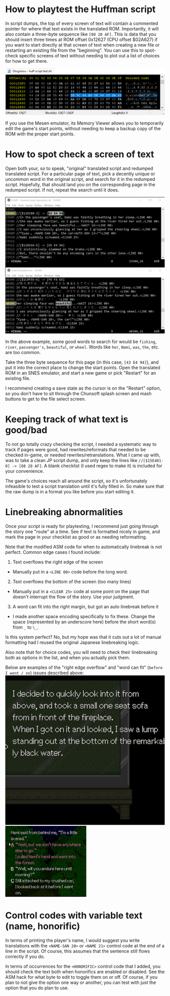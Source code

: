 # How to playtest the Huffman script
In script dumps, the top of every screen of text will contain a commented
pointer for where that text exists in the translated ROM. Importantly, it will
also contain a three-byte sequence like `[08 20 AF]`. This is data that you
should insert three times at ROM offset 0x12627 (CPU offset $02A627) if you want
to start directly at that screen of text when creating a new file or restarting
an existing file from the "beginning". You can use this to spot-check specific
screens of text without needing to plot out a list of choices for how to get
there.

![start points hex editor screenshot](/images/script%20start%20points'%20bytes.png)

If you use the Mesen emulator, its Memory Viewer allows you to temporarily edit
the game's start points, without needing to keep a backup copy of the ROM with
the proper start points.

# How to spot check a screen of text
Open both your, so to speak, "original" translated script and redumped
translated script. For a particular page of text, pick a decently unique or
uncommon word in the original script, and search for it in the redumped script.
Hopefully, that should land you on the corresponding page in the redumped
script. If not, repeat the search until it does.

![find text in redumped script file](/images/finding%20page%20in%20original%20and%20dumped%20scripts.png)

In the above example, some good words to search for would be `fishing`, `river`,
`passenger's`, `beautiful`, or `wheel`. Words like `her`, `Nami`, `was`, `the`,
etc. are too common.

Take the three byte sequence for this page (in this case, `[43 E4 94]`), and put
it into the correct place to change the start points. Open the translated ROM in
an SNES emulator, and start a new game or pick "Restart" for an existing file.

I recommend creating a save state as the cursor is on the "Restart" option, so
you don't have to sit through the Chunsoft splash screen and mash buttons to get
to the file select screen.

# Keeping track of what text is good/bad
To not go totally crazy checking the script, I needed a systematic way to track
if pages were good, had rewrites/reformats that needed to be checked in-game, or
needed rewrites/retranslations. What I came up with, was to take a clean JP
script dump, and only keep the lines like `//[$15E401-0] -> [08 20 AF]`. A blank
checklist (I used regex to make it) is included for your convenience.

The game's choices reach all around the script, so it's unfortunately infeasible
to test a script translation until it's fully filled in. So make sure that the
raw dump is in a format you like before you start editing it.

# Linebreaking abnormalities
Once your script is ready for playtesting, I recommend just going through the
story one "route" at a time. See if text is formatted nicely in game, and mark
the page in your checklist as good or as needing reformatting.

Note that the modified ASM code for when to automatically linebreak is not
perfect. Common edge cases I found include:
1. Text overflows the right edge of the screen
- Manually put in a `<LINE 00>` code before the long word.
2. Text overflows the bottom of the screen (too many lines)
- Manually put in a `<CLEAR 25>` code at some point on the page that doesn't
interrupt the flow of the story. Use your judgment.
3. A word can fit into the right margin, but got an auto linebreak before it
- I made another space encoding specifically to fix these. Change the space
  (represented by an underscore here) before the short word(s) from `_` to `\_`.

Is this system perfect? No, but my hope was that it cuts out a lot of manual
formatting had I reused the original Japanese linebreaking logic.

Also note that for choice codes, you will need to check their linebreaking both
as options in the list, and when you actually pick them.

Below are examples of the "right edge overflow" and "word can fit" (`before I
went / on`) issues described above:
![right edge text overflow](/images/right%20screen%20overflow%20example.png)
![word could have fit](/images/unnecessary%20line%20break%20for%20short%20word.png)

# Control codes with variable text (name, honorific)
In terms of printing the player's name, I would suggest you write translations
with the `<NAME-SAN 20>` or `<NAME 21>` control code at the end of a line in the
script. Of course, this assumes that the sentence still flows correctly if you
do.

In terms of occurrences for the `<HONORIFIC>` control code that I added, you
should check the text both when honorifics are enabled or disabled. See the ASM
hack for what byte to edit to toggle them on or off. Of course, if you plan to
not give the option one way or another, you can test with just the option that
you do plan to use.
